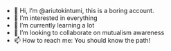 - 👋 Hi, I’m @ariutokintumi, this is a boring account.
- 👀 I’m interested in everything
- 🌱 I’m currently learning a lot
- 💞️ I’m looking to collaborate on mutualism awareness
- 📫 How to reach me: You should know the path!

<!---
ariutokintumi/ariutokintumi is a ✨ special ✨ repository because its `README.md` (this file) appears on your GitHub profile.
You can click the Preview link to take a look at your changes.
--->
